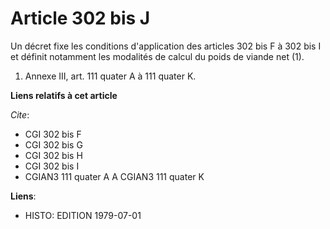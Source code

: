 # Article 302 bis J

Un décret fixe les conditions d'application des articles 302 bis F à 302 bis I et définit notamment les modalités de calcul
du poids de viande net (1).

1)  Annexe III, art. 111 quater A à 111 quater K.

**Liens relatifs à cet article**

_Cite_:

  - CGI 302 bis F
  - CGI 302 bis G
  - CGI 302 bis H
  - CGI 302 bis I
  - CGIAN3 111 quater A A CGIAN3 111 quater K

**Liens**:

  - HISTO: EDITION 1979-07-01
